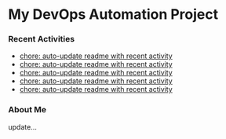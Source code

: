 # My DevOps Automation Project

### Recent Activities
<!-- activity:START -->
- [chore: auto-update readme with recent activity](https://github.com/kaigiii/mybowling-app/commit/179b7415916002c60b67488656bcde2887708769)
- [chore: auto-update readme with recent activity](https://github.com/kaigiii/mybowling-app/commit/ad66fd534cf0dcd3561ecd86fd45a2db24308404)
- [chore: auto-update readme with recent activity](https://github.com/kaigiii/mybowling-app/commit/47c1979a92c8fb64556eb07af0c8614220aa765c)
- [chore: auto-update readme with recent activity](https://github.com/kaigiii/mybowling-app/commit/b05b4f332d341d799d3e66cb8bb0685c1ca9e217)
- [chore: auto-update readme with recent activity](https://github.com/kaigiii/mybowling-app/commit/1916b51eeb02142de8b1df0c04538e30e2a3834c)
<!-- activity:END -->

### About Me
<!-- MYLINKS:START -->
<!-- MYLINKS:END -->

update...
